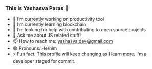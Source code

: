 ### This is Yashasva Paras 👋

- 🔭 I’m currently working on productivity tool
- 🌱 I’m currently learning blockchain
- 🤔 I’m looking for help with contributing to open source projects
- 💬 Ask me about JS related stuff!
- 📫 How to reach me: yashasva.dev@gmail.com
- 😄 Pronouns: He/him
- ⚡ Fun fact: This profile will keep changing as I learn more. I'm a developer staged for commit.
